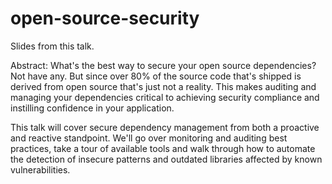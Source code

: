 # open-source-security
Slides from this talk.

Abstract: What's the best way to secure your open source dependencies? Not have any. But since over 80% of the source code that's shipped is derived from open source that's just not a reality. This makes auditing and managing your dependencies critical to achieving security compliance and instilling confidence in your application.

This talk will cover secure dependency management from both a proactive and reactive standpoint. We'll go over monitoring and auditing best practices, take a tour of available tools and walk through how to automate the detection of insecure patterns and outdated libraries affected by known vulnerabilities.
